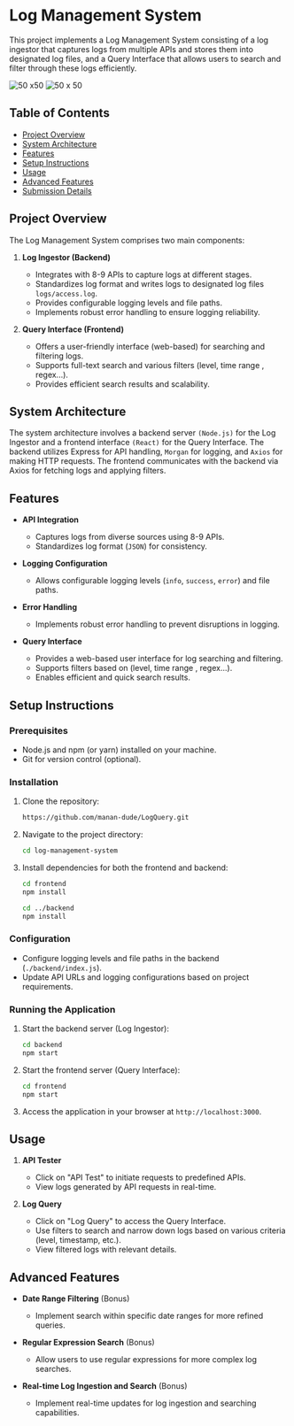 # Log Management System

This project implements a Log Management System consisting of a log ingestor that captures logs from multiple APIs and stores them into designated log files, and a Query Interface that allows users to search and filter through these logs efficiently.

![50 x50 ](https://github.com/manan-dude/LogQuery/assets/76246911/7e2ed634-73f7-47ff-9ada-93d89aa85d5a)
![50 x 50](https://github.com/manan-dude/LogQuery/assets/76246911/ee36375a-4bb2-4436-a4bf-a84f2a7243f1)

## Table of Contents

- [Project Overview](#project-overview)
- [System Architecture](#system-architecture)
- [Features](#features)
- [Setup Instructions](#setup-instructions)
- [Usage](#usage)
- [Advanced Features](#advanced-features)
- [Submission Details](#submission-details)

## Project Overview

The Log Management System comprises two main components:

1. **Log Ingestor (Backend)**
   - Integrates with 8-9 APIs to capture logs at different stages.
   - Standardizes log format and writes logs to designated log files `logs/access.log`.
   - Provides configurable logging levels and file paths.
   - Implements robust error handling to ensure logging reliability.

2. **Query Interface (Frontend)**
   - Offers a user-friendly interface (web-based) for searching and filtering logs.
   - Supports full-text search and various filters (level, time range , regex...).
   - Provides efficient search results and scalability.

## System Architecture

The system architecture involves a backend server `(Node.js)` for the Log Ingestor and a frontend interface `(React)` for the Query Interface. The backend utilizes Express for API handling, `Morgan` for logging, and `Axios` for making HTTP requests. The frontend communicates with the backend via Axios for fetching logs and applying filters.

## Features

- **API Integration**
  - Captures logs from diverse sources using 8-9 APIs.
  - Standardizes log format (`JSON`) for consistency.

- **Logging Configuration**
  - Allows configurable logging levels (`info`, `success`, `error`) and file paths.

- **Error Handling**
  - Implements robust error handling to prevent disruptions in logging.

- **Query Interface**
  - Provides a web-based user interface for log searching and filtering.
  - Supports filters based on (level, time range , regex...).
  - Enables efficient and quick search results.

## Setup Instructions

### Prerequisites

- Node.js and npm (or yarn) installed on your machine.
- Git for version control (optional).

### Installation

1. Clone the repository:

   ```bash
   https://github.com/manan-dude/LogQuery.git
   ```

2. Navigate to the project directory:

   ```bash
   cd log-management-system
   ```

3. Install dependencies for both the frontend and backend:

   ```bash
   cd frontend
   npm install

   cd ../backend
   npm install
   ```

### Configuration

- Configure logging levels and file paths in the backend (`./backend/index.js`).
- Update API URLs and logging configurations based on project requirements.

### Running the Application

1. Start the backend server (Log Ingestor):

   ```bash
   cd backend
   npm start
   ```

2. Start the frontend server (Query Interface):

   ```bash
   cd frontend
   npm start
   ```

3. Access the application in your browser at `http://localhost:3000`.

## Usage

1. **API Tester**
   - Click on "API Test" to initiate requests to predefined APIs.
   - View logs generated by API requests in real-time.


2. **Log Query**
   - Click on "Log Query" to access the Query Interface.
   - Use filters to search and narrow down logs based on various criteria (level, timestamp, etc.).
   - View filtered logs with relevant details.



## Advanced Features

- **Date Range Filtering** (Bonus)
  - Implement search within specific date ranges for more refined queries.
  
- **Regular Expression Search** (Bonus)
  - Allow users to use regular expressions for more complex log searches.

- **Real-time Log Ingestion and Search** (Bonus)
  - Implement real-time updates for log ingestion and searching capabilities.
